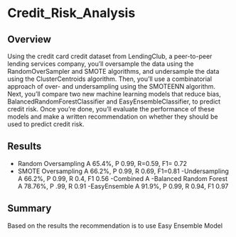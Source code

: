 # Credit_Risk_Analysis
## Overview 
Using the credit card credit dataset from LendingClub, a peer-to-peer lending services company, you’ll oversample the data using the RandomOverSampler and SMOTE algorithms, and undersample the data using the ClusterCentroids algorithm. Then, you’ll use a combinatorial approach of over- and undersampling using the SMOTEENN algorithm. Next, you’ll compare two new machine learning models that reduce bias, BalancedRandomForestClassifier and EasyEnsembleClassifier, to predict credit risk. Once you’re done, you’ll evaluate the performance of these models and make a written recommendation on whether they should be used to predict credit risk.
## Results
- Random Oversampling A 65.4%, P 0.99, R=0.59, F1= 0.72
- SMOTE Oversampling  A 66.2%, P 0.99, R 0.69, F1=0.81
-Undersampling A 66.2%, P 0.99, R 0.4, F1 0.56
-Combined A
-Balanced Random Forest A 78.76%, P .99, R 0.91
-EasyEnsemble A 91.9%, P 0.99, R 0.94, F1 0.97 

## Summary 
Based on the results the recommendation is to use Easy Ensemble Model

